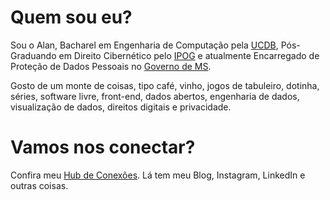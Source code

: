 # Quem sou eu?
Sou o Alan, Bacharel em Engenharia de Computação pela [UCDB](https://ucdb.br), Pós-Graduando em Direito Cibernético pelo [IPOG](https://ipog.edu.br/) e atualmente Encarregado de Proteção de Dados Pessoais no [Governo de MS](https://www.semagro.ms.gov.br/).

Gosto de um monte de coisas, tipo café, vinho, jogos de tabuleiro, dotinha, séries, software livre, front-end, dados abertos, engenharia de dados, visualização de dados, direitos digitais e privacidade.

# Vamos nos conectar?
Confira meu [Hub de Conexões](https://alantaranti.github.io). Lá tem meu Blog, Instagram, LinkedIn e outras coisas.
